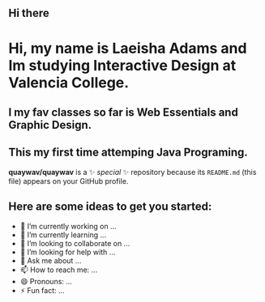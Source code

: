 ## Hi there 


# Hi, my name is Laeisha Adams and Im studying Interactive Design at Valencia College.
## I my fav classes so far is Web Essentials and Graphic Design.
## This my first time attemping Java Programing.
**quaywav/quaywav** is a ✨ _special_ ✨ repository because its `README.md` (this file) appears on your GitHub profile.

## Here are some ideas to get you started:

- 🔭 I’m currently working on ...
- 🌱 I’m currently learning ...
- 👯 I’m looking to collaborate on ...
- 🤔 I’m looking for help with ...
- 💬 Ask me about ...
- 📫 How to reach me: ...
- 😄 Pronouns: ...
- ⚡ Fun fact: ...

